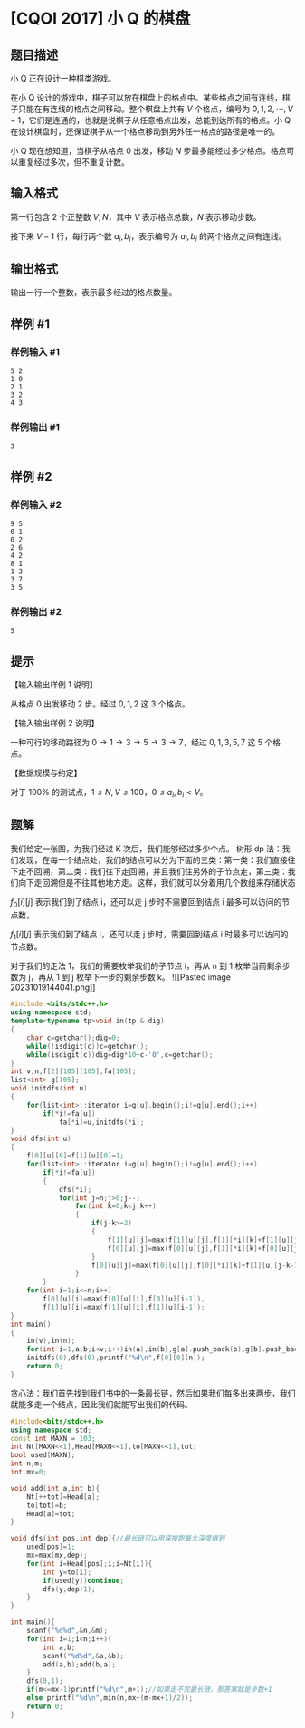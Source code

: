 # [CQOI 2017] 小 Q 的棋盘

## 题目描述

小 Q 正在设计一种棋类游戏。

在小 Q 设计的游戏中，棋子可以放在棋盘上的格点中。某些格点之间有连线，棋子只能在有连线的格点之间移动。整个棋盘上共有 $V$ 个格点，编号为 $0,1,2,\cdots, V- 1$，它们是连通的，也就是说棋子从任意格点出发，总能到达所有的格点。小 Q 在设计棋盘时，还保证棋子从一个格点移动到另外任一格点的路径是唯一的。

小 Q 现在想知道，当棋子从格点 $0$ 出发，移动 $N$ 步最多能经过多少格点。格点可以重复经过多次，但不重复计数。

## 输入格式

第一行包含 2 个正整数 $V, N$，其中 $V$ 表示格点总数，$N$ 表示移动步数。

接下来 $V-1$ 行，每行两个数 $a_i,b_i$，表示编号为 $a_i,b_i$ 的两个格点之间有连线。

## 输出格式

输出一行一个整数，表示最多经过的格点数量。

## 样例 #1

### 样例输入 #1

```
5 2
1 0
2 1
3 2
4 3
```

### 样例输出 #1

```
3
```

## 样例 #2

### 样例输入 #2

```
9 5
0 1
0 2
2 6
4 2
8 1
1 3
3 7
3 5
```

### 样例输出 #2

```
5
```

## 提示

【输入输出样例 1 说明】

从格点 $0$ 出发移动 $2$ 步。经过 $0, 1, 2$ 这 $3$ 个格点。

【输入输出样例 2 说明】

一种可行的移动路径为 $0 \to 1 \to 3 \to 5 \to 3 \to 7$，经过 $0, 1, 3, 5, 7$ 这 $5$ 个格点。

【数据规模与约定】

对于 $100\%$ 的测试点，$1\le N,V ≤ 100$，$0 ≤a_i,b_i< V$。

## 题解




我们给定一张图，为我们经过 K 次后，我们能够经过多少个点。
树形 dp 法：我们发现，在每一个结点处，我们的结点可以分为下面的三类：第一类：我们直接往下走不回溯，第二类：我们往下走回溯，并且我们往另外的子节点走，第三类：我们向下走回溯但是不往其他地方走。这样，我们就可以分着用几个数组来存储状态

$f_{0}[i][j]$ 表示我们到了结点 i，还可以走 j 步时不需要回到结点 i 最多可以访问的节点数，

$f_{1}[i][j]$ 表示我们到了结点 i，还可以走 j 步时，需要回到结点 i 时最多可以访问的节点数。

对于我们的走法 1，我们的需要枚举我们的子节点 i，再从 n 到 1 枚举当前剩余步数为 j，再从 1 到 j 枚举下一步的剩余步数 k。
![[Pasted image 20231019144041.png]]
```cpp
#include <bits/stdc++.h>
using namespace std;
template<typename tp>void in(tp & dig)
{
    char c=getchar();dig=0;
    while(!isdigit(c))c=getchar();
    while(isdigit(c))dig=dig*10+c-'0',c=getchar();
}
int v,n,f[2][105][105],fa[105];
list<int> g[105];
void initdfs(int u)
{
    for(list<int>::iterator i=g[u].begin();i!=g[u].end();i++)
        if(*i!=fa[u])
            fa[*i]=u,initdfs(*i);
}
void dfs(int u)
{
    f[0][u][0]=f[1][u][0]=1;
    for(list<int>::iterator i=g[u].begin();i!=g[u].end();i++)
        if(*i!=fa[u])
        {
            dfs(*i);
            for(int j=n;j>0;j--)
                for(int k=0;k<j;k++)
                {
                    if(j-k>=2)
                    {
                        f[1][u][j]=max(f[1][u][j],f[1][*i][k]+f[1][u][j-k-2]);
                        f[0][u][j]=max(f[0][u][j],f[1][*i][k]+f[0][u][j-k-2]);
                    }
                    f[0][u][j]=max(f[0][u][j],f[0][*i][k]+f[1][u][j-k-1]);
                }
        }
    for(int i=1;i<=n;i++)
        f[0][u][i]=max(f[0][u][i],f[0][u][i-1]),
        f[1][u][i]=max(f[1][u][i],f[1][u][i-1]);
}
int main()
{
    in(v),in(n);
    for(int i=1,a,b;i<v;i++)in(a),in(b),g[a].push_back(b),g[b].push_back(a);
    initdfs(0),dfs(0),printf("%d\n",f[0][0][n]);
    return 0;
}
```

贪心法：我们首先找到我们书中的一条最长链，然后如果我们每多出来两步，我们就能多走一个结点，因此我们就能写出我们的代码。
```cpp
#include<bits/stdc++.h>
using namespace std;
const int MAXN = 103;
int Nt[MAXN<<1],Head[MAXN<<1],to[MAXN<<1],tot;
bool used[MAXN];
int n,m;
int mx=0;

void add(int a,int b){
	Nt[++tot]=Head[a];
	to[tot]=b;
	Head[a]=tot;
}	

void dfs(int pos,int dep){//最长链可以用深搜跑最大深度得到
	used[pos]=1;
    mx=max(mx,dep);
	for(int i=Head[pos];i;i=Nt[i]){
		int y=to[i];
		if(used[y])continue;
		dfs(y,dep+1);
	}
}

int main(){
	scanf("%d%d",&n,&m);
	for(int i=1;i<n;i++){
		int a,b;
		scanf("%d%d",&a,&b);
		add(a,b);add(b,a);
	}
	dfs(0,1);
	if(m<=mx-1)printf("%d\n",m+1);//如果走不完最长链，那答案就是步数+1
	else printf("%d\n",min(n,mx+(m-mx+1)/2));
	return 0;
}
```